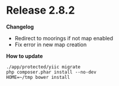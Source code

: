 Release 2.8.2
=======

**Changelog**

- Redirect to moorings if not map enabled
- Fix error in new map creation

**How to update**

    ./app/protected/yiic migrate
    php composer.phar install --no-dev
    HOME=~/tmp bower install
